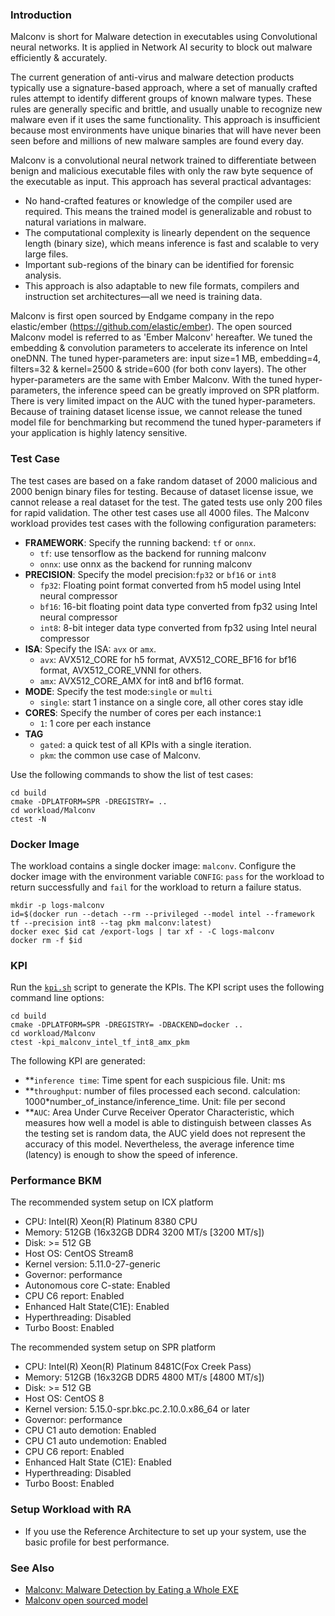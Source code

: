 ### Introduction


Malconv is short for Malware detection in executables using Convolutional neural networks. It is applied in Network AI security to block out malware efficiently & accurately.

The current generation of anti-virus and malware detection products typically use a signature-based approach, where a set of manually crafted rules attempt to identify different groups of known malware types. These rules are generally specific and brittle, and usually unable to recognize new malware even if it uses the same functionality. 
This approach is insufficient because most environments have unique binaries that will have never been seen before and millions of new malware samples are found every day.

Malconv is a convolutional neural network trained to differentiate between benign and malicious executable files with only the raw byte sequence of the executable as input. This approach has several practical advantages:
- No hand-crafted features or knowledge of the compiler used are required. This means the trained model is generalizable and robust to natural variations in malware.
- The computational complexity is linearly dependent on the sequence length (binary size), which means inference is fast and scalable to very large files.
- Important sub-regions of the binary can be identified for forensic analysis.
- This approach is also adaptable to new file formats, compilers and instruction set architectures—all we need is training data.


Malconv is first open sourced by Endgame company in the repo elastic/ember (https://github.com/elastic/ember). The open sourced Malconv model is referred to as 'Ember Malconv' hereafter. We tuned the embedding & convolution parameters to accelerate its inference on Intel oneDNN. The tuned hyper-parameters are: input size=1 MB, embedding=4, filters=32 & kernel=2500 & stride=600 (for both conv layers). The other hyper-parameters are the same with Ember Malconv. With the tuned hyper-parameters, the inference speed can be greatly improved on SPR platform. There is very limited impact on the AUC with the tuned hyper-parameters. Because of training dataset license issue, we cannot release the tuned model file for benchmarking but recommend the tuned hyper-parameters if your application is highly latency sensitive.  

### Test Case
The test cases are based on a fake random dataset of 2000 malicious and 2000 benign binary files for testing. Because of dataset license issue, we cannot release a real dataset for the test. 
The gated tests use only 200 files for rapid validation. The other test cases use all 4000 files. 
The Malconv workload provides test cases with the following configuration parameters:
- **FRAMEWORK**: Specify the running backend: `tf` or `onnx`.
  * `tf`: use tensorflow as the backend for running malconv
  * `onnx`: use onnx as the backend for running malconv
- **PRECISION**: Specify the model precision:`fp32` or `bf16` or `int8`
  * `fp32`: Floating point format converted from h5 model using Intel neural compressor
  * `bf16`: 16-bit floating point data type converted from fp32 using Intel neural compressor
  * `int8`: 8-bit integer data type converted from fp32 using Intel neural compressor
- **ISA**: Specify the ISA: `avx` or `amx`.
  * `avx`: AVX512_CORE for h5 format, AVX512_CORE_BF16 for bf16 format, AVX512_CORE_VNNI for others.  
  * `amx`: AVX512_CORE_AMX for int8 and bf16 format.
- **MODE**: Specify the test mode:`single` or `multi`
  * `single`: start 1 instance on a single core, all other cores stay idle
- **CORES**: Specify the number of cores per each instance:`1`
  * `1`: 1 core per each instance
- **TAG**
  * `gated`: a quick test of all KPIs with a single iteration. 
  * `pkm`: the common use case of Malconv. 

Use the following commands to show the list of test cases:
```
cd build
cmake -DPLATFORM=SPR -DREGISTRY= ..
cd workload/Malconv
ctest -N
```

### Docker Image

The workload contains a single docker image: `malconv`. Configure the docker image with the environment variable `CONFIG`: `pass` for the workload to return successfully and `fail` for the workload to return a failure status.  

```
mkdir -p logs-malconv
id=$(docker run --detach --rm --privileged --model intel --framework tf --precision int8 --tag pkm malconv:latest)
docker exec $id cat /export-logs | tar xf - -C logs-malconv
docker rm -f $id
```

### KPI

Run the [`kpi.sh`](kpi.sh) script to generate the KPIs. The KPI script uses the following command line options:  

```
cd build
cmake -DPLATFORM=SPR -DREGISTRY= -DBACKEND=docker ..
cd workload/Malconv
ctest -kpi_malconv_intel_tf_int8_amx_pkm
```

The following KPI are generated:

- **`inference time`: Time spent for each suspicious  file. Unit: ms
- **`throughput`: number of files processed each second. calculation: 1000\*number_of_instance/inference_time. Unit: file per second
- **`AUC`: Area Under Curve Receiver Operator Characteristic, which measures how well a model is able to distinguish between classes
As the testing set is random data, the AUC yield does not represent the accuracy of this model. Nevertheless, the average inference time (latency) is enough to show the speed of inference.  


### Performance BKM

The recommended system setup on ICX platform
- CPU: Intel(R) Xeon(R) Platinum 8380 CPU
- Memory: 512GB (16x32GB DDR4 3200 MT/s [3200 MT/s])
- Disk: >= 512 GB
- Host OS: CentOS Stream8
- Kernel version: 5.11.0-27-generic
- Governor: performance
- Autonomous core C-state: Enabled
- CPU C6 report: Enabled
- Enhanced Halt State(C1E): Enabled
- Hyperthreading: Disabled
- Turbo Boost: Enabled

The recommended system setup on SPR platform
- CPU: Intel(R) Xeon(R) Platinum 8481C(Fox Creek Pass)
- Memory: 512GB (16x32GB DDR5 4800 MT/s [4800 MT/s])
- Disk: >= 512 GB
- Host OS: CentOS 8
- Kernel version: 5.15.0-spr.bkc.pc.2.10.0.x86_64 or later
- Governor: performance
- CPU C1 auto demotion: Enabled
- CPU C1 auto undemotion: Enabled
- CPU C6 report: Enabled
- Enhanced Halt State (C1E): Enabled
- Hyperthreading: Disabled
- Turbo Boost: Enabled


### Setup Workload with RA
- If you use the Reference Architecture to set up your system, use the basic profile for best performance.

### See Also

- [Malconv: Malware Detection by Eating a Whole EXE](https://arxiv.org/pdf/1710.09435.pdf)
- [Malconv open sourced model](https://github.com/elastic/ember)